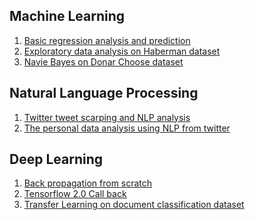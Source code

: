 ## Machine Learning

1. [Basic regression analysis and prediction ](https://github.com/basilkjose/Machine-learning-problems/tree/main/basic%20regression%20analysis)
2. [Exploratory data analysis on Haberman dataset ](https://github.com/basilkjose/Machine_learning_NLP_Deep_Learning_Problems/blob/main/EDA_HABERMAN.ipynb)
3. [Navie Bayes on Donar Choose dataset](https://github.com/basilkjose/Machine_learning_NLP_Deep_Learning_Problems/blob/main/Apply%20Naive%20Bayes%20on%20Donors%20Choose%20dataset%20(1).ipynb)

## Natural Language Processing

1. [Twitter tweet scarping and NLP analysis](https://github.com/basilkjose/Machine_learning_NLP_Deep_Learning_Problems/blob/main/scrapping%20tweets%20and%20NLP%20analysis.ipynb)
2. [The personal data analysis using NLP from twitter](https://github.com/basilkjose/Machine_Learning_NLP_Deep_Learning_Problems/blob/main/hackthon%20trueminds(understanding%20character%20of%20a%20person).ipynb)


## Deep Learning
1. [Back propagation from scratch](https://github.com/basilkjose/Machine_learning_NLP_Deep_Learning_Problems/blob/main/Backpropagation_assignment%20solution.ipynb)
2. [Tensorflow 2.0 Call back](https://github.com/basilkjose/Machine_learning_NLP_Deep_Learning_Problems/blob/main/Call_Backs_Assignment_solution.ipynb)
3. [Transfer Learning on document classification dataset](https://github.com/basilkjose/Machine_learning_NLP_Deep_Learning_Problems/blob/main/Transfer_Learning.ipynb)
